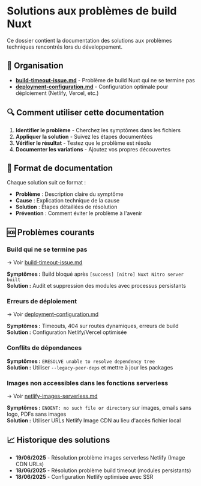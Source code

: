 # Solutions aux problèmes de build Nuxt

Ce dossier contient la documentation des solutions aux problèmes techniques rencontrés lors du développement.

## 📁 Organisation

- **[build-timeout-issue.md](./build-timeout-issue.md)** - Problème de build Nuxt qui ne se termine pas
- **[deployment-configuration.md](./deployment-configuration.md)** - Configuration optimale pour déploiement (Netlify, Vercel, etc.)

## 🔍 Comment utiliser cette documentation

1. **Identifier le problème** - Cherchez les symptômes dans les fichiers
2. **Appliquer la solution** - Suivez les étapes documentées
3. **Vérifier le résultat** - Testez que le problème est résolu
4. **Documenter les variations** - Ajoutez vos propres découvertes

## 📝 Format de documentation

Chaque solution suit ce format :

- **Problème** : Description claire du symptôme
- **Cause** : Explication technique de la cause
- **Solution** : Étapes détaillées de résolution
- **Prévention** : Comment éviter le problème à l'avenir

## 🆘 Problèmes courants

### Build qui ne se termine pas
→ Voir [build-timeout-issue.md](./build-timeout-issue.md)

**Symptômes :** Build bloqué après `[success] [nitro] Nuxt Nitro server built`  
**Solution :** Audit et suppression des modules avec processus persistants

### Erreurs de déploiement
→ Voir [deployment-configuration.md](./deployment-configuration.md)

**Symptômes :** Timeouts, 404 sur routes dynamiques, erreurs de build  
**Solution :** Configuration Netlify/Vercel optimisée

### Conflits de dépendances
**Symptômes :** `ERESOLVE unable to resolve dependency tree`  
**Solution :** Utiliser `--legacy-peer-deps` et mettre à jour les packages

### Images non accessibles dans les fonctions serverless
→ Voir [netlify-images-serverless.md](./netlify-images-serverless.md)

**Symptômes :** `ENOENT: no such file or directory` sur images, emails sans logo, PDFs sans images  
**Solution :** Utiliser URLs Netlify Image CDN au lieu d'accès fichier local

## 📈 Historique des solutions

- **19/06/2025** - Résolution problème images serverless Netlify (Image CDN URLs)
- **18/06/2025** - Résolution problème build timeout (modules persistants)
- **18/06/2025** - Configuration Netlify optimisée avec SSR
